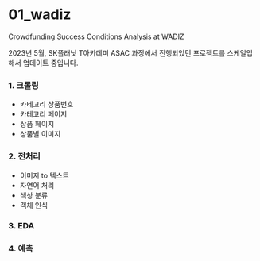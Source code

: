 # 01_wadiz

Crowdfunding Success Conditions Analysis at WADIZ

2023년 5월, SK플래닛 T아카데미 ASAC 과정에서 진행되었던 프로젝트를
스케일업 해서 업데이트 중입니다.



### 1. 크롤링
  - 카테고리 상품번호
  - 카테고리 페이지
  - 상품 페이지
  - 상품별 이미지

### 2. 전처리
  - 이미지 to 텍스트
  - 자연어 처리
  - 색상 분류
  - 객체 인식

### 3. EDA

### 4. 예측


